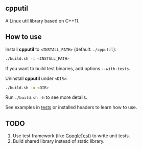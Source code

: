 ## cpputil

A Linux util library based on C++11.

## How to use

Install **cpputil** to `<INSTALL_PATH>` (default: `./cpputil`):

```bash
./build.sh -i <INSTALL_PATH>
```

If you want to build test binaries, add options `--with-tests`.

Uninstall **cpputil** under `<DIR>`:

```bash
./build.sh -u <DIR>
```

Run `./build.sh -h` to see more details.

See examples in [tests](tests/) or installed headers to learn how to use.

## TODO

1. Use test framework (like [GoogleTest](https://github.com/google/googletest)) to write unit tests.
2. Build shared library instead of static library.
